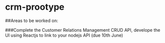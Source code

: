 # crm-prootype


##Areas to be worked on:

###Complete the Customer Relations Management CRUD API, develope the UI using Reactjs to link to your nodejs API (due 10th June)
